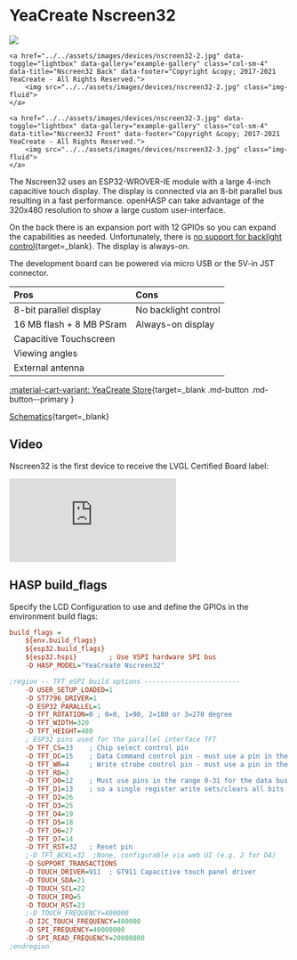# YeaCreate Nscreen32

<div class="row justify-content-center">
    <a href="../../assets/images/devices/nscreen32-1.jpg" data-toggle="lightbox" data-gallery="example-gallery" class="col-sm-4" data-title="Nscreen32 Front" data-footer="Copyright &copy; 2017-2021 YeaCreate - All Rights Reserved.">
        <img src="../../assets/images/devices/nscreen32-1.jpg" class="img-fluid">
    </a>

    <a href="../../assets/images/devices/nscreen32-2.jpg" data-toggle="lightbox" data-gallery="example-gallery" class="col-sm-4" data-title="Nscreen32 Back" data-footer="Copyright &copy; 2017-2021 YeaCreate - All Rights Reserved.">
        <img src="../../assets/images/devices/nscreen32-2.jpg" class="img-fluid">
    </a>

    <a href="../../assets/images/devices/nscreen32-3.jpg" data-toggle="lightbox" data-gallery="example-gallery" class="col-sm-4" data-title="Nscreen32 Front" data-footer="Copyright &copy; 2017-2021 YeaCreate - All Rights Reserved.">
        <img src="../../assets/images/devices/nscreen32-3.jpg" class="img-fluid">
    </a>
</div>

The Nscreen32 uses an ESP32-WROVER-IE module with a large 4-inch capacitive touch display.
The display is connected via an 8-bit parallel bus resulting in a fast performance.
openHASP can take advantage of the 320x480 resolution to show a large custom user-interface.

On the back there is an expansion port with 12 GPIOs so you can expand the capabilities as needed.
Unfortunately, there is [no support for backlight control][2]{target=_blank}. The display is always-on.

The development board can be powered via micro USB or the 5V-in JST connector.

| Pros                   | Cons
|:-----                  |:----
| 8-bit parallel display | No backlight control 
| 16 MB flash + 8 MB PSram | Always-on display
| Capacitive Touchscreen |
| Viewing angles         |
| External antenna       |

[:material-cart-variant: YeaCreate Store][1]{target=_blank .md-button .md-button--primary }


[Schematics](https://github.com/yeacreate-opensources/Nscreen_32/blob/master/documents/Schematic.pdf){target=_blank}

## Video

Nscreen32 is the first device to receive the LVGL Certified Board label:

<div class="embed-responsive embed-responsive-16by9" style="max-width:560px; margin:auto;">
    <iframe title="YouTube video player" src="https://www.youtube.com/embed/9lDxJRI9BwM?rel=0&controls=1" class="embed-responsive-item" frameborder="0" allow="accelerometer; clipboard-write; encrypted-media; gyroscope; picture-in-picture" allowfullscreen>
    </iframe>
</div>

## HASP build_flags

Specify the LCD Configuration to use and define the GPIOs in the environment build flags:

```ini
build_flags =
    ${env.build_flags}
    ${esp32.build_flags}
    ${esp32.hspi}        ; Use VSPI hardware SPI bus
    -D HASP_MODEL="YeaCreate Nscreen32"

;region -- TFT_eSPI build options ------------------------
    -D USER_SETUP_LOADED=1
    -D ST7796_DRIVER=1
    -D ESP32_PARALLEL=1
    -D TFT_ROTATION=0 ; 0=0, 1=90, 2=180 or 3=270 degree
    -D TFT_WIDTH=320
    -D TFT_HEIGHT=480
    ; ESP32 pins used for the parallel interface TFT
    -D TFT_CS=33    ; Chip select control pin
    -D TFT_DC=15    ; Data Command control pin - must use a pin in the range 0-31 also named RS
    -D TFT_WR=4     ; Write strobe control pin - must use a pin in the range 0-31
    -D TFT_RD=2
    -D TFT_D0=12    ; Must use pins in the range 0-31 for the data bus
    -D TFT_D1=13    ; so a single register write sets/clears all bits
    -D TFT_D2=26
    -D TFT_D3=25
    -D TFT_D4=19
    -D TFT_D5=18
    -D TFT_D6=27
    -D TFT_D7=14
    -D TFT_RST=32   ; Reset pin
    ;-D TFT_BCKL=32  ;None, configurable via web UI (e.g. 2 for D4)
    -D SUPPORT_TRANSACTIONS
    -D TOUCH_DRIVER=911  ; GT911 Capacitive touch panel driver 
    -D TOUCH_SDA=21
    -D TOUCH_SCL=22
    -D TOUCH_IRQ=5
    -D TOUCH_RST=23
    ;-D TOUCH_FREQUENCY=400000
    -D I2C_TOUCH_FREQUENCY=400000
    -D SPI_FREQUENCY=40000000
    -D SPI_READ_FREQUENCY=20000000
;endregion
```

[1]: https://store.yeacreate.com/products/3
[2]: https://github.com/yeacreate-opensources/Nscreen_32/issues/2
